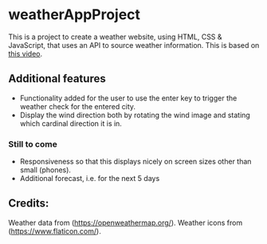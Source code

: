 # weatherAppProject

This is a project to create a weather website, using HTML, CSS & JavaScript, that uses an API to source weather information.
This is based on [this video](https://www.youtube.com/watch?v=MIYQR-Ybrn4).

## Additional features

- Functionality added for the user to use the enter key to trigger the weather check for the entered city.
- Display the wind direction both by rotating the wind image and stating which cardinal direction it is in.

### Still to come
- Responsiveness so that this displays nicely on screen sizes other than small (phones).
- Additional forecast, i.e. for the next 5 days

## Credits:

Weather data from (https://openweathermap.org/).
Weather icons from (https://www.flaticon.com/).